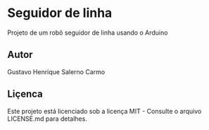 # Seguidor de linha 
Projeto de um robô seguidor de linha usando o Arduino 
## Autor
Gustavo Henrique  Salerno Carmo 
## Liçenca
Este projeto está licenciado sob a licença MIT - Consulte o arquivo LICENSE.md para detalhes.
